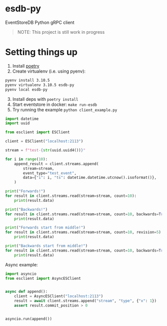 # esdb-py

EventStoreDB Python gRPC client
> NOTE: This project is still work in progress


# Setting things up
1. Install [poetry](https://python-poetry.org/docs/#installation)
2. Create virtualenv (i.e. using pyenv):
```sh
pyenv install 3.10.5
pyenv virtualenv 3.10.5 esdb-py
pyenv local esdb-py
```
3. Install deps with `poetry install`
4. Start eventstore in docker: `make run-esdb`
5. Try running the example `python client_example.py`
```py
import datetime
import uuid

from esclient import ESClient

client = ESClient("localhost:2113")

stream = f"test-{str(uuid.uuid4())}"

for i in range(10):
    append_result = client.streams.append(
        stream=stream,
        event_type="test_event",
        data={"i": i, "ts": datetime.datetime.utcnow().isoformat()},
    )

print("Forwards!")
for result in client.streams.read(stream=stream, count=10):
    print(result.data)

print("Backwards!")
for result in client.streams.read(stream=stream, count=10, backwards=True):
    print(result.data)

print("Forwards start from middle!")
for result in client.streams.read(stream=stream, count=10, revision=5):
    print(result.data)

print("Backwards start from middle!")
for result in client.streams.read(stream=stream, count=10, backwards=True, revision=5):
    print(result.data)
```

Async example:
```py
import asyncio
from esclient import AsyncESClient


async def append():
    client = AsyncESClient("localhost:2113")
    result = await client.streams.append("stream", "type", {"x": 1})
    assert result.commit_position > 0


asyncio.run(append())
```
